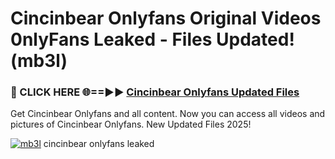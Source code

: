 # Cincinbear Onlyfans Original Videos 0nlyFans Leaked - Files Updated! (mb3l)

<h3>🔴 CLICK HERE 🌐==►► <a href="https://tinyurl.com/ms9xzufz" rel="nofollow">Cincinbear Onlyfans Updated Files</a></h3>

Get Cincinbear Onlyfans and all content. Now you can access all videos and pictures of Cincinbear Onlyfans. New Updated Files 2025!

[![mb3l](https://i.imgur.com/ppqm5kG.gif)](https://tinyurl.com/ms9xzufz)
cincinbear onlyfans leaked